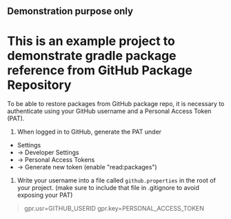## Demonstration purpose only
# This is an example project to demonstrate gradle package reference from GitHub Package Repository
To be able to restore packages from GitHub package repo, it is necessary to authenticate using your GitHub username and a Personal Access Token (PAT).
1. When logged in to GitHub, generate the PAT under 
  - Settings 
  - -> Developer Settings
  - -> Personal Access Tokens
  - -> Generate new token  (enable "read:packages")
1. Write your username into a file called ```github.properties``` in the root of your project. (make sure to include that file in .gitignore to avoid exposing your PAT)
>gpr.usr=GITHUB_USERID
>gpr.key=PERSONAL_ACCESS_TOKEN

